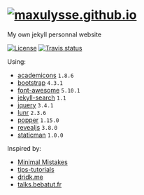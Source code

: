 # [![maxulysse.github.io](assets/img/logo/logo.png "Sarek")](https://maxulysse.github.io)

My own jekyll personnal website

[![License][license-badge]][license-link]
[![Travis status][travis-badge]][travis-link]

Using:
- [academicons](https://jpswalsh.github.io/academicons/) `1.8.6`
- [bootstrap](https://getbootstrap.com/) `4.3.1`
- [font-awesome](http://fontawesome.io/) `5.10.1`
- [jekyll-search](https://github.com/RishikeshDarandale/jekyll-search) `1.1`
- [jquery](https://jquery.com/) `3.4.1`
- [lunr](https://lunrjs.com/) `2.3.6`
- [popper](https://popper.js.org/) `1.15.0`
- [revealjs](revealjs) `3.8.0`
- [staticman](https://staticman.net/) `1.0.0`

Inspired by:
- [Minimal Mistakes](https://github.com/mmistakes/minimal-mistakes)
- [tips-tutorials](https://github.com/dalanzg/tips-tutorials)
- [dridk.me](https://github.com/dridk/blog)
- [talks.bebatut.fr](https://github.com/bebatut-slides/bebatut-slides.github.io)

[license-badge]: https://img.shields.io/github/license/MaxUlysse/maxulysse.github.io.svg
[license-link]: https://github.com/MaxUlysse/maxulysse.github.io/blob/master/LICENSE
[travis-badge]: https://api.travis-ci.org/MaxUlysse/maxulysse.github.io.svg
[travis-link]: https://travis-ci.org/MaxUlysse/maxulysse.github.io
